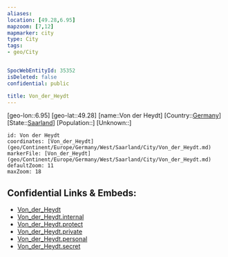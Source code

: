 ```yaml
---
aliases: 
location: [49.28,6.95]
mapzoom: [7,12] 
mapmarker: city 
type: City
tags:
- geo/City


SpocWebEntityId: 35352
isDeleted: false
confidential: public

title: Von_der_Heydt
---
```

[geo-lon::6.95]
[geo-lat::49.28]
[name::Von der Heydt]
[Country::[Germany](geo/Continent/Europe/Germany.md)]
[State::[Saarland](geo/Continent/Europe/Germany/Saarland.md)]
[Population::]
[Unknown::]


```leaflet
id: Von der Heydt
coordinates: [Von_der_Heydt](geo/Continent/Europe/Germany/West/Saarland/City/Von_der_Heydt.md)
markerFile: [Von_der_Heydt](geo/Continent/Europe/Germany/West/Saarland/City/Von_der_Heydt.md)
defaultZoom: 11 
maxZoom: 18
```


## Confidential Links & Embeds: 
- [Von_der_Heydt](../../../../../../../../_public/geo/Continent/Europe/Germany/West/Saarland/City/Von_der_Heydt.md) 
- [Von_der_Heydt.internal](../../../../../../../../_internal/geo/Continent/Europe/Germany/West/Saarland/City/Von_der_Heydt.internal.md) 
- [Von_der_Heydt.protect](../../../../../../../../_protect/geo/Continent/Europe/Germany/West/Saarland/City/Von_der_Heydt.protect.md) 
- [Von_der_Heydt.private](../../../../../../../../_private/geo/Continent/Europe/Germany/West/Saarland/City/Von_der_Heydt.private.md) 
- [Von_der_Heydt.personal](../../../../../../../../_personal/geo/Continent/Europe/Germany/West/Saarland/City/Von_der_Heydt.personal.md) 
- [Von_der_Heydt.secret](../../../../../../../../_secret/geo/Continent/Europe/Germany/West/Saarland/City/Von_der_Heydt.secret.md) 
